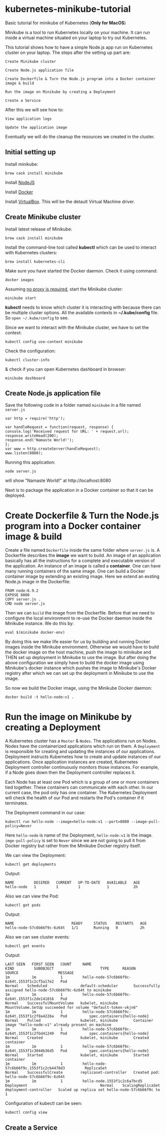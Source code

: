 # kubernetes-minikube-tutorial
Basic tutorial for minikube of Kubernetes (**Only for MacOS**)

Minikube is a tool to run Kubernetes locally on your machine. It can run inside a virtual machine situated on your laptop to try out Kubernetes.

This tutorial shows how to have a simple Node.js app run on Kubernetes cluster on your laptop. The steps after the setting up part are: 

    Create Minikube cluster
    
    Create Node.js application file

    Create Dockerfile & Turn the Node.js program into a Docker container image & build

    Run the image on Minikube by creating a Deployment
    
    Create a Service
    
After this we will see how to: 

    View application logs
    
    Update the application image
    
Eventually we will do the cleanup the resources we created in the cluster. 

## Initial setting up

Install minikube: 

    brew cask install minikube
  
Install [NodeJS](https://nodejs.org/en/)

Install [Docker](https://docs.docker.com/docker-for-mac/)

Install [VirtualBox](https://www.virtualbox.org/wiki/Downloads). This will be the detault Virtual Machine driver. 

## Create Minikube cluster

Install latest release of Minikube:

    brew cask install minikube
    
Install the command-line tool called **kubectl** which can be used to interact with Kubernetes clusters: 

    brew install kubernetes-cli
    
Make sure you have started the Docker daemon. Check it using command: 

    docker images
    
Assuming [no proxy is required](https://kubernetes.io/docs/tutorials/hello-minikube/#create-your-node-js-application), start the Minikube cluster: 

    minikube start
    
**kubectl** needs to know which cluster it is interacting with because there can be multiple cluster options. All the available contexts in **~/.kube/config** file. So ```open ~/.kube/config``` to see. 

Since we want to interact with the Minikube cluster, we have to set the context: 

    kubectl config use-context minikube
        
Check the configuration: 

    kubectl cluster-info 
    
& check if you can open Kubernetes dashboard in browser: 

    minikube dashboard
    
## Create Node.js application file

Save the following code in a folder named ```minikube``` in a file named ```server.js```

    var http = require('http');

    var handleRequest = function(request, response) {
    console.log('Received request for URL: ' + request.url);
    response.writeHead(200);
    response.end('Namaste World!');
    };
    var www = http.createServer(handleRequest);
    www.listen(8080);
    
Running this application: 

    node server.js
    
will show "Namaste World!" at http://localhost:8080

Next is to package the application in a Docker container so that it can be deployed.

# Create Dockerfile & Turn the Node.js program into a Docker container image & build

Create a file named ```Dockerfile``` inside the same folder where ```server.js``` is. A Dockerfile describes the **image** we want to build. An image of an application basically has all the instructions for a complete and executable version of the application. An instance of an image is called a **container**. One can have many running containers of the same image. One can build a Docker container image by extending an existing image. Here we extend an exsting Node.js image in the Dockerfile: 

    FROM node:6.9.2
    EXPOSE 8080
    COPY server.js .
    CMD node server.js
    
Then we can `build` the image from the Dockerfile. Before that we need to configure the local environment to re-use the Docker daemon inside the Minikube instance. We do this by: 

    eval $(minikube docker-env)
    
By doing this we make life easier for us by building and running Docker images inside the Minikube environment. Otherwise we would have to build the docker image on the host machine, push the image to minikube and THEN set up deployment in Minikube to use the image. But after doing the above configuration we simply have to build the docker image using Minikube's docker instance which pushes the image to Minikube's Docker registry after which we can set up the deployment in Minikube to use the image. 

So now we build the Docker image, using the Minikube Docker daemon: 

    docker build -t hello-node:v1 .
    
# Run the image on Minikube by creating a Deployment

A Kubernetes cluster has a `Master` & `Nodes`. The applications run on Nodes. Nodes have the containerized applications which run on them. A `Deployment` is responsible for creating and updating the instances of our applications. Deployment instructs Kubernetes how to create and update instances of our applications. Once application instances are created, Kubernetes Deployment controller continuously monitors those instances. For example, if a Node goes down then the Deployment controller replaces it. 

Each Node has at least one Pod which is a group of one or more containers tied together. These containers can communicate with each other. In our current case, the pod only has one container. The Kubernetes Deployment will check the health of our Pod and restarts the Pod's container if it terminates. 

The Deployment command in our case: 

    kubectl run hello-node --image=hello-node:v1 --port=8080 --image-pull-policy=Never

Here `hello-node` is name of the Deployment, `hello-node:v1` is the image. `imge-pull-policy` is set to `Never` since we are not going to pull it from Docker registry but rather from the Minikube Docker registry itself. 

We can view the Deployment: 

    kubectl get deployments
    
Output: 

    NAME         DESIRED   CURRENT   UP-TO-DATE   AVAILABLE   AGE
    hello-node   1         1         1            1           2h
    
Also we can view the Pod: 

    kubectl get pods

Output: 

    NAME                          READY     STATUS    RESTARTS   AGE
    hello-node-57c6b66f9c-6z64t   1/1       Running   0          2h
    
Also we can see cluster events: 

    kubectl get events
    
Output: 

    LAST SEEN   FIRST SEEN   COUNT     NAME                                           KIND         SUBOBJECT                     TYPE      REASON                  SOURCE                  MESSAGE
    1m          1m           1         hello-node-57c6b66f9c-6z64t.1553f1c2cf5a17e2   Pod                                        Normal    Scheduled               default-scheduler       Successfully assigned hello-node-57c6b66f9c-6z64t to minikube
    1m          1m           1         hello-node-57c6b66f9c-6z64t.1553f1c2de141016   Pod                                        Normal    SuccessfulMountVolume   kubelet, minikube       MountVolume.SetUp succeeded for volume "default-token-vkjn6"
    1m          1m           1         hello-node-57c6b66f9c-6z64t.1553f1c2f8a4226a   Pod          spec.containers{hello-node}   Normal    Pulled                  kubelet, minikube       Container image "hello-node:v1" already present on machine
    1m          1m           1         hello-node-57c6b66f9c-6z64t.1553f1c2fbd41249   Pod          spec.containers{hello-node}   Normal    Created                 kubelet, minikube       Created container
    1m          1m           1         hello-node-57c6b66f9c-6z64t.1553f1c3044b36d5   Pod          spec.containers{hello-node}   Normal    Started                 kubelet, minikube       Started container
    1m          1m           1         hello-node-57c6b66f9c.1553f1c2cb4478d3         ReplicaSet                                 Normal    SuccessfulCreate        replicaset-controller   Created pod: hello-node-57c6b66f9c-6z64t
    1m          1m           1         hello-node.1553f1c2c6a7bcd5                    Deployment                                 Normal    ScalingReplicaSet       deployment-controller   Scaled up replica set hello-node-57c6b66f9c to 1
    
Configuration of kubectl can be seen: 

    kubectl config view
    
## Create a Service


